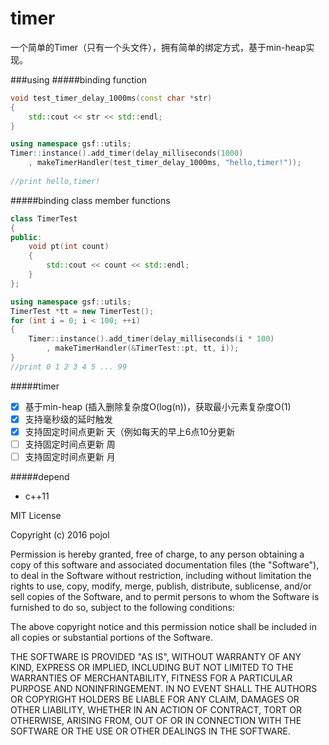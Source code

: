 # timer
一个简单的Timer（只有一个头文件），拥有简单的绑定方式，基于min-heap实现。

###using
#####binding function
```c++
void test_timer_delay_1000ms(const char *str)
{
	std::cout << str << std::endl;
}

using namespace gsf::utils;
Timer::instance().add_timer(delay_milliseconds(1000)
    , makeTimerHandler(test_timer_delay_1000ms, "hello,timer!"));
    
//print hello,timer!
```

#####binding class member functions
```c++
class TimerTest
{
public:
	void pt(int count) 
	{
		std::cout << count << std::endl;
	}
};

using namespace gsf::utils;
TimerTest *tt = new TimerTest();
for (int i = 0; i < 100; ++i)
{
	Timer::instance().add_timer(delay_milliseconds(i * 100)
	    , makeTimerHandler(&TimerTest::pt, tt, i));
}
//print 0 1 2 3 4 5 ... 99 
```

#####timer
- [x] 基于min-heap (插入删除复杂度O(log(n))，获取最小元素复杂度O(1)
- [x] 支持毫秒级的延时触发
- [x] 支持固定时间点更新 天（例如每天的早上6点10分更新
- [ ] 支持固定时间点更新 周
- [ ] 支持固定时间点更新 月

#####depend
* c++11

MIT License

Copyright (c) 2016 pojol

Permission is hereby granted, free of charge, to any person obtaining a copy
of this software and associated documentation files (the "Software"), to deal
in the Software without restriction, including without limitation the rights
to use, copy, modify, merge, publish, distribute, sublicense, and/or sell
copies of the Software, and to permit persons to whom the Software is
furnished to do so, subject to the following conditions:

The above copyright notice and this permission notice shall be included in all
copies or substantial portions of the Software.

THE SOFTWARE IS PROVIDED "AS IS", WITHOUT WARRANTY OF ANY KIND, EXPRESS OR
IMPLIED, INCLUDING BUT NOT LIMITED TO THE WARRANTIES OF MERCHANTABILITY,
FITNESS FOR A PARTICULAR PURPOSE AND NONINFRINGEMENT. IN NO EVENT SHALL THE
AUTHORS OR COPYRIGHT HOLDERS BE LIABLE FOR ANY CLAIM, DAMAGES OR OTHER
LIABILITY, WHETHER IN AN ACTION OF CONTRACT, TORT OR OTHERWISE, ARISING FROM,
OUT OF OR IN CONNECTION WITH THE SOFTWARE OR THE USE OR OTHER DEALINGS IN THE
SOFTWARE.
